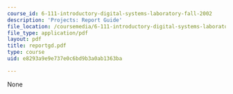 ```yaml
---
course_id: 6-111-introductory-digital-systems-laboratory-fall-2002
description: 'Projects: Report Guide'
file_location: /coursemedia/6-111-introductory-digital-systems-laboratory-fall-2002/e8293a9e9e737e0c6bd9b3a0ab1363ba_reportgd.pdf
file_type: application/pdf
layout: pdf
title: reportgd.pdf
type: course
uid: e8293a9e9e737e0c6bd9b3a0ab1363ba

---
```

None